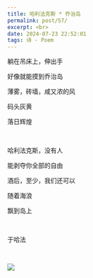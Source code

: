 ```yaml
---
title: 哈利法克斯 * 乔治岛
permalink: post/57/
excerpt: <br>
date: 2024-07-23 22:52:01
tags: 诗 - Poem
---
```


躺在吊床上，伸出手

好像就能摸到乔治岛

薄雾，砖墙，咸又浓的风

码头灰黄

落日辉煌

<br>

哈利法克斯，没有人

能剥夺你全部的自由

酒后，至少，我们还可以

随着海浪

飘到岛上

<br>

于哈法

<br>

![](1.webp)